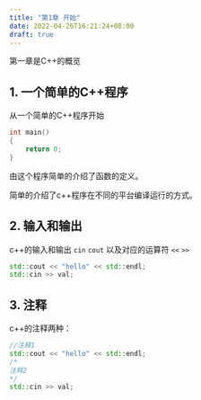 ```yaml
---
title: "第1章 开始"
date: 2022-04-26T16:21:24+08:00
draft: true
---
```




第一章是C++的概览

## 1. 一个简单的C++程序

从一个简单的C++程序开始

```c++
int main()
{
    return 0;
}
```

由这个程序简单的介绍了函数的定义。

简单的介绍了c++程序在不同的平台编译运行的方式。



## 2. 输入和输出

c++的输入和输出 `cin` `cout` 以及对应的运算符 `<<` `>>`

```c++
std::cout << "hello" << std::endl;
std::cin >> val;
```



## 3. 注释

c++的注释两种：

```c++
//注释1
std::cout << "hello" << std::endl;
/*
注释2
*/
std::cin >> val;
```

